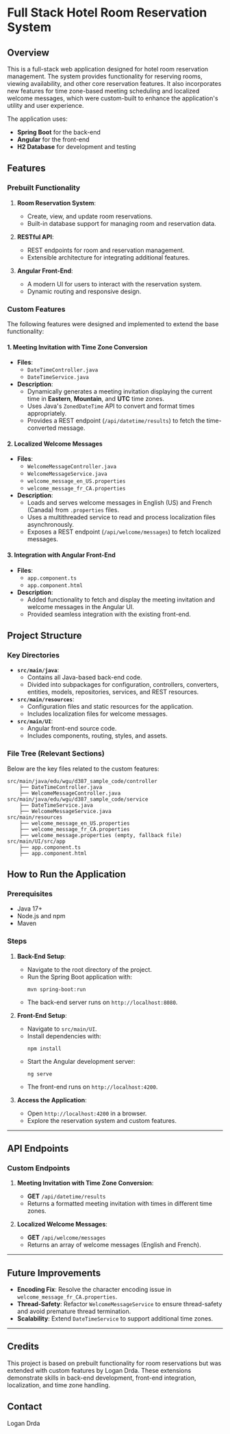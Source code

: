 # Full Stack Hotel Room Reservation System

## **Overview**
This is a full-stack web application designed for hotel room reservation management. The system provides functionality for reserving rooms, viewing availability, and other core reservation features. It also incorporates new features for time zone-based meeting scheduling and localized welcome messages, which were custom-built to enhance the application's utility and user experience.

The application uses:
- **Spring Boot** for the back-end
- **Angular** for the front-end
- **H2 Database** for development and testing

## **Features**

### **Prebuilt Functionality**
1. **Room Reservation System**:
   - Create, view, and update room reservations.
   - Built-in database support for managing room and reservation data.

2. **RESTful API**:
   - REST endpoints for room and reservation management.
   - Extensible architecture for integrating additional features.

3. **Angular Front-End**:
   - A modern UI for users to interact with the reservation system.
   - Dynamic routing and responsive design.

### **Custom Features**
The following features were designed and implemented to extend the base functionality:

#### 1. **Meeting Invitation with Time Zone Conversion**
- **Files**:
  - `DateTimeController.java`
  - `DateTimeService.java`
- **Description**:
  - Dynamically generates a meeting invitation displaying the current time in **Eastern**, **Mountain**, and **UTC** time zones.
  - Uses Java's `ZonedDateTime` API to convert and format times appropriately.
  - Provides a REST endpoint (`/api/datetime/results`) to fetch the time-converted message.

#### 2. **Localized Welcome Messages**
- **Files**:
  - `WelcomeMessageController.java`
  - `WelcomeMessageService.java`
  - `welcome_message_en_US.properties`
  - `welcome_message_fr_CA.properties`
- **Description**:
  - Loads and serves welcome messages in English (US) and French (Canada) from `.properties` files.
  - Uses a multithreaded service to read and process localization files asynchronously.
  - Exposes a REST endpoint (`/api/welcome/messages`) to fetch localized messages.

#### 3. **Integration with Angular Front-End**
- **Files**:
  - `app.component.ts`
  - `app.component.html`
- **Description**:
  - Added functionality to fetch and display the meeting invitation and welcome messages in the Angular UI.
  - Provided seamless integration with the existing front-end.

## **Project Structure**

### **Key Directories**
- **`src/main/java`**:
  - Contains all Java-based back-end code.
  - Divided into subpackages for configuration, controllers, converters, entities, models, repositories, services, and REST resources.
- **`src/main/resources`**:
  - Configuration files and static resources for the application.
  - Includes localization files for welcome messages.
- **`src/main/UI`**:
  - Angular front-end source code.
  - Includes components, routing, styles, and assets.

### **File Tree (Relevant Sections)**
Below are the key files related to the custom features:

```text
src/main/java/edu/wgu/d387_sample_code/controller
    ├── DateTimeController.java
    ├── WelcomeMessageController.java
src/main/java/edu/wgu/d387_sample_code/service
    ├── DateTimeService.java
    ├── WelcomeMessageService.java
src/main/resources
    ├── welcome_message_en_US.properties
    ├── welcome_message_fr_CA.properties
    ├── welcome_message.properties (empty, fallback file)
src/main/UI/src/app
    ├── app.component.ts
    ├── app.component.html
```

## **How to Run the Application**

### **Prerequisites**
- Java 17+
- Node.js and npm
- Maven

### **Steps**
1. **Back-End Setup**:
   - Navigate to the root directory of the project.
   - Run the Spring Boot application with:
     ```
     mvn spring-boot:run
     ```
   - The back-end server runs on `http://localhost:8080`.

2. **Front-End Setup**:
   - Navigate to `src/main/UI`.
   - Install dependencies with:
     ```
     npm install
     ```
   - Start the Angular development server:
     ```
     ng serve
     ```
   - The front-end runs on `http://localhost:4200`.

3. **Access the Application**:
   - Open `http://localhost:4200` in a browser.
   - Explore the reservation system and custom features.

---

## **API Endpoints**

### **Custom Endpoints**
1. **Meeting Invitation with Time Zone Conversion**:
   - **GET** `/api/datetime/results`
   - Returns a formatted meeting invitation with times in different time zones.

2. **Localized Welcome Messages**:
   - **GET** `/api/welcome/messages`
   - Returns an array of welcome messages (English and French).

---

## **Future Improvements**
- **Encoding Fix**: Resolve the character encoding issue in `welcome_message_fr_CA.properties`.
- **Thread-Safety**: Refactor `WelcomeMessageService` to ensure thread-safety and avoid premature thread termination.
- **Scalability**: Extend `DateTimeService` to support additional time zones.

---

## **Credits**
This project is based on prebuilt functionality for room reservations but was extended with custom features by Logan Drda. These extensions demonstrate skills in back-end development, front-end integration, localization, and time zone handling.

## Contact

Logan Drda